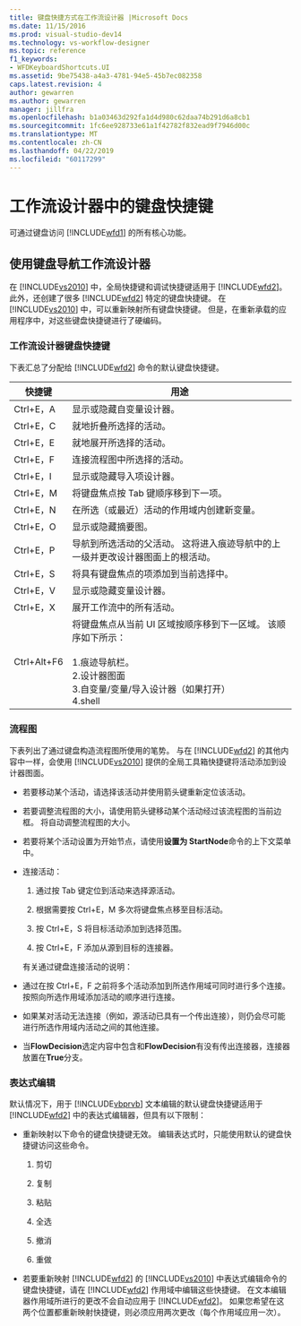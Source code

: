 ```yaml
---
title: 键盘快捷方式在工作流设计器 |Microsoft Docs
ms.date: 11/15/2016
ms.prod: visual-studio-dev14
ms.technology: vs-workflow-designer
ms.topic: reference
f1_keywords:
- WFDKeyboardShortcuts.UI
ms.assetid: 9be75438-a4a3-4781-94e5-45b7ec082358
caps.latest.revision: 4
author: gewarren
ms.author: gewarren
manager: jillfra
ms.openlocfilehash: b1a03463d292fa1d4d980c62daa74b291d6a8cb1
ms.sourcegitcommit: 1fc6ee928733e61a1f42782f832ead9f7946d00c
ms.translationtype: MT
ms.contentlocale: zh-CN
ms.lasthandoff: 04/22/2019
ms.locfileid: "60117299"
---
```

# <a name="keyboard-shortcuts-in-the-workflow-designer"></a>工作流设计器中的键盘快捷键
可通过键盘访问 [!INCLUDE[wfd1](../includes/wfd1-md.md)] 的所有核心功能。  
  
## <a name="navigating-the-workflow-designer-using-the-keyboard"></a>使用键盘导航工作流设计器  
 在 [!INCLUDE[vs2010](../includes/vs2010-md.md)] 中，全局快捷键和调试快捷键适用于 [!INCLUDE[wfd2](../includes/wfd2-md.md)]。 此外，还创建了很多 [!INCLUDE[wfd2](../includes/wfd2-md.md)] 特定的键盘快捷键。 在 [!INCLUDE[vs2010](../includes/vs2010-md.md)] 中，可以重新映射所有键盘快捷键。 但是，在重新承载的应用程序中，对这些键盘快捷键进行了硬编码。  
  
### <a name="workflow-designer-keyboard-shortcuts"></a>工作流设计器键盘快捷键  
 下表汇总了分配给 [!INCLUDE[wfd2](../includes/wfd2-md.md)] 命令的默认键盘快捷键。  
  
|快捷键|用途|  
|--------------|-------------|  
|Ctrl+E，A|显示或隐藏自变量设计器。|  
|Ctrl+E，C|就地折叠所选择的活动。|  
|Ctrl+E，E|就地展开所选择的活动。|  
|Ctrl+E，F|连接流程图中所选择的活动。|  
|Ctrl+E，I|显示或隐藏导入项设计器。|  
|Ctrl+E，M|将键盘焦点按 Tab 键顺序移到下一项。|  
|Ctrl+E，N|在所选（或最近）活动的作用域内创建新变量。|  
|Ctrl+E，O|显示或隐藏摘要图。|  
|Ctrl+E，P|导航到所选活动的父活动。 这将进入痕迹导航中的上一级并更改设计器图面上的根活动。|  
|Ctrl+E，S|将具有键盘焦点的项添加到当前选择中。|  
|Ctrl+E，V|显示或隐藏变量设计器。|  
|Ctrl+E，X|展开工作流中的所有活动。|  
|Ctrl+Alt+F6|将键盘焦点从当前 UI 区域按顺序移到下一区域。 该顺序如下所示：<br /><br /> 1.痕迹导航栏。<br />2.设计器图面<br />3.自变量/变量/导入设计器（如果打开）<br />4.shell|  
  
### <a name="flowchart"></a>流程图  
 下表列出了通过键盘构造流程图所使用的笔势。 与在 [!INCLUDE[wfd2](../includes/wfd2-md.md)] 的其他内容中一样，会使用 [!INCLUDE[vs2010](../includes/vs2010-md.md)] 提供的全局工具箱快捷键将活动添加到设计器图面。  
  
- 若要移动某个活动，请选择该活动并使用箭头键重新定位该活动。  
  
- 若要调整流程图的大小，请使用箭头键移动某个活动经过该流程图的当前边框。 将自动调整流程图的大小。  
  
- 若要将某个活动设置为开始节点，请使用**设置为 StartNode**命令的上下文菜单中。  
  
- 连接活动：  
  
  1. 通过按 Tab 键定位到活动来选择源活动。  
  
  2. 根据需要按 Ctrl+E，M 多次将键盘焦点移至目标活动。  
  
  3. 按 Ctrl+E，S 将目标活动添加到选择范围。  
  
  4. 按 Ctrl+E，F 添加从源到目标的连接器。  
  
  有关通过键盘连接活动的说明：  
  
- 通过在按 Ctrl+E，F 之前将多个活动添加到所选作用域可同时进行多个连接。按照向所选作用域添加活动的顺序进行连接。  
  
- 如果某对活动无法连接（例如，源活动已具有一个传出连接），则仍会尽可能进行所选作用域内活动之间的其他连接。  
  
- 当**FlowDecision**选定内容中包含和**FlowDecision**有没有传出连接器，连接器放置在**True**分支。  
  
### <a name="expression-editing"></a>表达式编辑  
 默认情况下，用于 [!INCLUDE[vbprvb](../includes/vbprvb-md.md)] 文本编辑的默认键盘快捷键适用于 [!INCLUDE[wfd2](../includes/wfd2-md.md)] 中的表达式编辑器，但具有以下限制：  
  
- 重新映射以下命令的键盘快捷键无效。 编辑表达式时，只能使用默认的键盘快捷键访问这些命令。  
  
    1. 剪切  
  
    2. 复制  
  
    3. 粘贴  
  
    4. 全选  
  
    5. 撤消  
  
    6. 重做  
  
- 若要重新映射 [!INCLUDE[wfd2](../includes/wfd2-md.md)] 的 [!INCLUDE[vs2010](../includes/vs2010-md.md)] 中表达式编辑命令的键盘快捷键，请在 [!INCLUDE[wfd2](../includes/wfd2-md.md)] 作用域中编辑这些快捷键。 在文本编辑器作用域所进行的更改不会自动应用于 [!INCLUDE[wfd2](../includes/wfd2-md.md)]。 如果您希望在这两个位置都重新映射快捷键，则必须应用两次更改（每个作用域应用一次）。